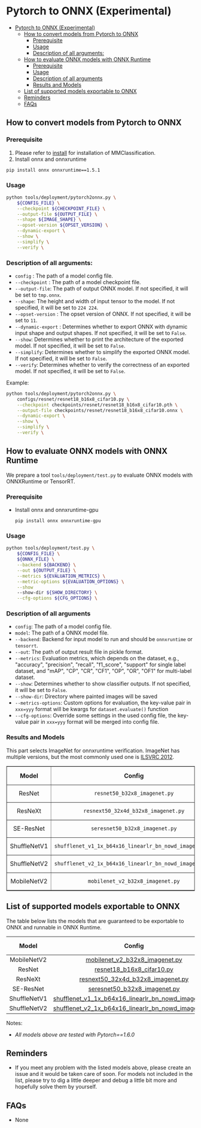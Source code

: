 # Pytorch to ONNX (Experimental)

<!-- TOC -->

- [Pytorch to ONNX (Experimental)](#pytorch-to-onnx-experimental)
  - [How to convert models from Pytorch to ONNX](#how-to-convert-models-from-pytorch-to-onnx)
    - [Prerequisite](#prerequisite)
    - [Usage](#usage)
    - [Description of all arguments:](#description-of-all-arguments)
  - [How to evaluate ONNX models with ONNX Runtime](#how-to-evaluate-onnx-models-with-onnx-runtime)
    - [Prerequisite](#prerequisite-1)
    - [Usage](#usage-1)
    - [Description of all arguments](#description-of-all-arguments-1)
    - [Results and Models](#results-and-models)
  - [List of supported models exportable to ONNX](#list-of-supported-models-exportable-to-onnx)
  - [Reminders](#reminders)
  - [FAQs](#faqs)

<!-- TOC -->

## How to convert models from Pytorch to ONNX

### Prerequisite

1. Please refer to [install](https://mmclassification.readthedocs.io/en/latest/install.html#install-mmclassification) for installation of MMClassification.
2. Install onnx and onnxruntime

  ```shell
  pip install onnx onnxruntime==1.5.1
  ```

### Usage

```bash
python tools/deployment/pytorch2onnx.py \
    ${CONFIG_FILE} \
    --checkpoint ${CHECKPOINT_FILE} \
    --output-file ${OUTPUT_FILE} \
    --shape ${IMAGE_SHAPE} \
    --opset-version ${OPSET_VERSION} \
    --dynamic-export \
    --show \
    --simplify \
    --verify \
```

### Description of all arguments:

- `config` : The path of a model config file.
- `--checkpoint` : The path of a model checkpoint file.
- `--output-file`: The path of output ONNX model. If not specified, it will be set to `tmp.onnx`.
- `--shape`: The height and width of input tensor to the model. If not specified, it will be set to `224 224`.
- `--opset-version` : The opset version of ONNX. If not specified, it will be set to `11`.
- `--dynamic-export` : Determines whether to export ONNX with dynamic input shape and output shapes. If not specified, it will be set to `False`.
- `--show`: Determines whether to print the architecture of the exported model. If not specified, it will be set to `False`.
- `--simplify`: Determines whether to simplify the exported ONNX model. If not specified, it will be set to `False`.
- `--verify`: Determines whether to verify the correctness of an exported model. If not specified, it will be set to `False`.

Example:

```bash
python tools/deployment/pytorch2onnx.py \
    configs/resnet/resnet18_b16x8_cifar10.py \
    --checkpoint checkpoints/resnet/resnet18_b16x8_cifar10.pth \
    --output-file checkpoints/resnet/resnet18_b16x8_cifar10.onnx \
    --dynamic-export \
    --show \
    --simplify \
    --verify \
```

## How to evaluate ONNX models with ONNX Runtime

We prepare a tool `tools/deployment/test.py` to evaluate ONNX models with ONNXRuntime or TensorRT.

### Prerequisite

- Install onnx and onnxruntime-gpu

  ```shell
  pip install onnx onnxruntime-gpu
  ```

### Usage

```bash
python tools/deployment/test.py \
    ${CONFIG_FILE} \
    ${ONNX_FILE} \
    --backend ${BACKEND} \
    --out ${OUTPUT_FILE} \
    --metrics ${EVALUATION_METRICS} \
    --metric-options ${EVALUATION_OPTIONS} \
    --show
    --show-dir ${SHOW_DIRECTORY} \
    --cfg-options ${CFG_OPTIONS} \
```

### Description of all arguments

- `config`: The path of a model config file.
- `model`: The path of a ONNX model file.
- `--backend`: Backend for input model to run and should be `onnxruntime` or `tensorrt`.
- `--out`: The path of output result file in pickle format.
- `--metrics`: Evaluation metrics, which depends on the dataset, e.g., "accuracy", "precision", "recall", "f1_score", "support" for single label dataset, and "mAP", "CP", "CR", "CF1", "OP", "OR", "OF1" for multi-label dataset.
- `--show`: Determines whether to show classifier outputs. If not specified, it will be set to `False`.
- `--show-dir`: Directory where painted images will be saved
- `--metrics-options`: Custom options for evaluation, the key-value pair in `xxx=yyy` format will be kwargs for `dataset.evaluate()` function
- `--cfg-options`: Override some settings in the used config file, the key-value pair in `xxx=yyy` format will be merged into config file.

### Results and Models

This part selects ImageNet for onnxruntime verification. ImageNet has multiple versions, but the most commonly used one is [ILSVRC 2012](http://www.image-net.org/challenges/LSVRC/2012/).

<table border="1" class="docutils">
  <tr>
    <th align="center">Model</th>
    <th align="center">Config</th>
    <th align="center">Metric</th>
    <th align="center">PyTorch</th>
    <th align="center">ONNXRuntime</th>
    <th align="center">TensorRT-fp32</th>
    <th align="center">TensorRT-fp16</th>
  </tr>
  <tr>
    <td align="center">ResNet</td>
    <td align="center"><code>resnet50_b32x8_imagenet.py</code></td>
    <td align="center">Top 1 / 5</td>
    <td align="center">76.55 / 93.15</td>
    <td align="center">76.49 / 93.22</td>
    <td align="center">76.49 / 93.22</td>
    <td align="center">76.50 / 93.20</td>
  </tr>
  <tr>
    <td align="center">ResNeXt</td>
    <td align="center"><code>resnext50_32x4d_b32x8_imagenet.py</code></td>
    <td align="center">Top 1 / 5</td>
    <td align="center">77.90 / 93.66</td>
    <td align="center">77.90 / 93.66</td>
    <td align="center">77.90 / 93.66</td>
    <td align="center">77.89 / 93.65</td>
  </tr>
  <tr>
    <td align="center">SE-ResNet</td>
    <td align="center"><code>seresnet50_b32x8_imagenet.py</code></td>
    <td align="center">Top 1 / 5</td>
    <td align="center">77.74 / 93.84</td>
    <td align="center">77.74 / 93.84</td>
    <td align="center">77.74 / 93.84</td>
    <td align="center">77.74 / 93.85</td>
  </tr>
  <tr>
    <td align="center">ShuffleNetV1</td>
    <td align="center"><code>shufflenet_v1_1x_b64x16_linearlr_bn_nowd_imagenet.py</code></td>
    <td align="center">Top 1 / 5</td>
    <td align="center">68.13 / 87.81</td>
    <td align="center">68.13 / 87.81</td>
    <td align="center">68.13 / 87.81</td>
    <td align="center">68.10 / 87.80</td>
  </tr>
  <tr>
    <td align="center">ShuffleNetV2</td>
    <td align="center"><code>shufflenet_v2_1x_b64x16_linearlr_bn_nowd_imagenet.py</code></td>
    <td align="center">Top 1 / 5</td>
    <td align="center">69.55 / 88.92</td>
    <td align="center">69.55 / 88.92</td>
    <td align="center">69.55 / 88.92</td>
    <td align="center">69.55 / 88.92</td>
  </tr>
  <tr>
    <td align="center">MobileNetV2</td>
    <td align="center"><code>mobilenet_v2_b32x8_imagenet.py</code></td>
    <td align="center">Top 1 / 5</td>
    <td align="center">71.86 / 90.42</td>
    <td align="center">71.86 / 90.42</td>
    <td align="center">71.86 / 90.42</td>
    <td align="center">71.88 / 90.40</td>
  </tr>
</table>

## List of supported models exportable to ONNX

The table below lists the models that are guaranteed to be exportable to ONNX and runnable in ONNX Runtime.

|    Model     |                                                                                            Config                                                                                             | Batch Inference | Dynamic Shape | Note |
| :----------: | :-------------------------------------------------------------------------------------------------------------------------------------------------------------------------------------------: | :-------------: | :-----------: | ---- |
| MobileNetV2  |                       [mobilenet_v2_b32x8_imagenet.py](https://github.com/open-mmlab/mmclassification/tree/master/configs/mobilenet_v2/mobilenet_v2_b32x8_imagenet.py)                        |        Y        |       Y       |      |
|    ResNet    |                               [resnet18_b16x8_cifar10.py](https://github.com/open-mmlab/mmclassification/tree/master/configs/resnet/resnet18_b16x8_cifar10.py)                                |        Y        |       Y       |      |
|   ResNeXt    |                       [resnext50_32x4d_b32x8_imagenet.py](https://github.com/open-mmlab/mmclassification/tree/master/configs/resnext/resnext50_32x4d_b32x8_imagenet.py)                       |        Y        |       Y       |      |
|  SE-ResNet   |                           [seresnet50_b32x8_imagenet.py](https://github.com/open-mmlab/mmclassification/tree/master/configs/seresnet/seresnet50_b32x8_imagenet.py)                            |        Y        |       Y       |      |
| ShuffleNetV1 | [shufflenet_v1_1x_b64x16_linearlr_bn_nowd_imagenet.py](https://github.com/open-mmlab/mmclassification/tree/master/configs/shufflenet_v1/shufflenet_v1_1x_b64x16_linearlr_bn_nowd_imagenet.py) |        Y        |       Y       |      |
| ShuffleNetV2 | [shufflenet_v2_1x_b64x16_linearlr_bn_nowd_imagenet.py](https://github.com/open-mmlab/mmclassification/tree/master/configs/shufflenet_v2/shufflenet_v2_1x_b64x16_linearlr_bn_nowd_imagenet.py) |        Y        |       Y       |      |

Notes:

- *All models above are tested with Pytorch==1.6.0*

## Reminders

- If you meet any problem with the listed models above, please create an issue and it would be taken care of soon. For models not included in the list, please try to dig a little deeper and debug a little bit more and hopefully solve them by yourself.

## FAQs

- None
